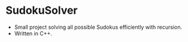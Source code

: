 # SudokuSolver

- Small project solving all possible Sudokus efficiently with recursion.
- Written in C++.
